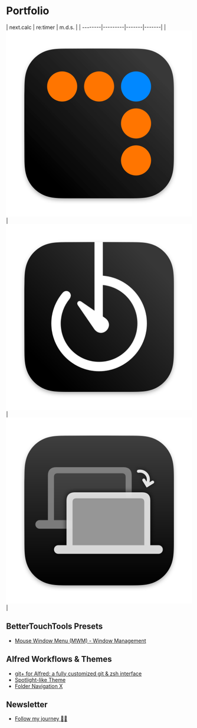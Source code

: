 # Portfolio

| next.calc      | re:timer    | m.d.s.   |
| --------|---------|-------|-------|
| [![](assets/images/source/nextcalc/appicon.png)](https://jangelsb.github.io/calc)  | [![](assets/images/source/retimer/appicon.png)](https://jangelsb.github.io/timer)    | [![](assets/images/source/mds/appicon.png)](https://jangelsb.github.io/mds)    |


## BetterTouchTools Presets
- [Mouse Window Menu (MWM) - Window Management](https://community.folivora.ai/t/mouse-window-menu-mwm-window-management-via-floating-menu/33055)


## Alfred Workflows & Themes
- [git+ for Alfred: a fully customized git & zsh interface](https://github.com/jangelsb/git-plus-alfred-workflow)
- [Spotlight-like Theme](https://www.alfredforum.com/topic/22462-spotlight-like-theme/)
- [Folder Navigation X](https://www.alfredforum.com/topic/22461-folder-navigation-x/)


## Newsletter
- [Follow my journey 👨‍💻](https://forms.gle/ZxvjMGiSwkbU3mtf8)
